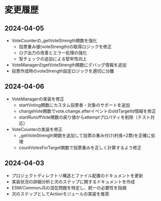 # 変更履歴

## 2024-04-05
- VoteCounterの_getVoteStrength関数を強化
  - 投票重み値(voteStrength)の取得ロジックを修正
  - ログ出力の改善とエラー処理の強化
  - 型チェックの追加による堅牢性向上
- VoteManagerのgetVoteStrength関数にデバッグ情報を追加
- 投票作成時のvoteStrength設定ロジックを適切に分離

## 2024-04-06
- VoteManagerの実装を修正
  - startVoting関数にカスタム投票者・対象のサポートを追加
  - changeVote関数でvote.change.afterイベントのoldTargetId情報を修正
  - startRunoffVote関数の戻り値からattemptプロパティを削除（テスト対応）
- VoteCounterの実装を修正
  - _getVoteStrength関数を追加して投票の重み付け(村長=2票)を正確に処理
  - countVotesForTarget関数で投票重みを正しく計算するよう修正

## 2024-04-03
- プロジェクトディレクトリ構造とファイル配置のドキュメントを更新
- 実装状況の詳細分析と次のステップに関するドキュメントを作成
- ESM/CommonJSの混在問題を特定し、統一の必要性を指摘
- 次のステップとしてActionモジュールの実装を推奨